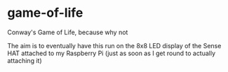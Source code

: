 # game-of-life

Conway's Game of Life, because why not

The aim is to eventually have this run on the 8x8 LED display of the Sense HAT attached to my Raspberry Pi (just as soon as I get round to actually attaching it)
